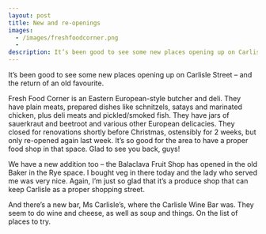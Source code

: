 ```yaml
---
layout: post
title: New and re-openings
images:
  - /images/freshfoodcorner.png
  -
description: It’s been good to see some new places opening up on Carlisle Street – and the return of an old favourite.
---
```



It’s been good to see some new places opening up on Carlisle Street – and the return of an old favourite.

Fresh Food Corner is an Eastern European-style butcher and deli. They have plain meats, prepared dishes like schnitzels, satays and marinated chicken, plus deli meats and pickled/smoked fish. They have jars of sauerkraut and beetroot and various other European delicacies. They closed for renovations shortly before Christmas, ostensibly for 2 weeks, but only re-opened again last week. It’s so good for the area to have a proper food shop in that space. Glad to see you back, guys!

We have a new addition too – the Balaclava Fruit Shop has opened in the old Baker in the Rye space. I bought veg in there today and the lady who served me was very nice. Again, I’m just so glad that it’s a produce shop that can keep Carlisle as a proper shopping street.

And there’s a new bar, Ms Carlisle’s, where the Carlisle Wine Bar was. They seem to do wine and cheese, as well as soup and things. On the list of places to try.